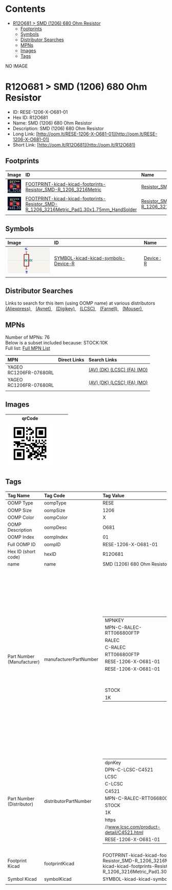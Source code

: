 



Contents
========

* [R12O681 > SMD (1206) 680 Ohm Resistor](#r12o681--smd-1206-680-ohm-resistor)
	* [Footprints](#footprints)
	* [Symbols](#symbols)
	* [Distributor Searches](#distributor-searches)
	* [MPNs](#mpns)
	* [Images](#images)
	* [Tags](#tags)
  
NO IMAGE  
# R12O681 > SMD (1206) 680 Ohm Resistor

- ID: RESE-1206-X-O681-01
- Hex ID: R12O681
- Name: SMD (1206) 680 Ohm Resistor
- Description: SMD (1206) 680 Ohm Resistor
- Long Link: [http://oom.lt/RESE-1206-X-O681-01](http://oom.lt/RESE-1206-X-O681-01)
- Short Link: [http://oom.lt/R12O681](http://oom.lt/R12O681)

## Footprints
  

|Image|ID|Name|
| :--- | :--- | :--- |
|[![](https://raw.githubusercontent.com/oomlout/oomlout_OOMP_eda_V2/main/FOOTPRINT/kicad/kicad-footprints/Resistor_SMD/R_1206_3216Metric/image_140.png)](https://github.com/oomlout/oomlout_OOMP_eda_V2/tree/main/FOOTPRINT/kicad/kicad-footprints/Resistor_SMD/R_1206_3216Metric/)|[FOOTPRINT-kicad-kicad-footprints-Resistor_SMD-R_1206_3216Metric](https://github.com/oomlout/oomlout_OOMP_eda_V2/tree/main/FOOTPRINT/kicad/kicad-footprints/Resistor_SMD/R_1206_3216Metric/)|[Resistor_SMD : R_1206_3216Metric](https://github.com/oomlout/oomlout_OOMP_eda_V2/tree/main/FOOTPRINT/kicad/kicad-footprints/Resistor_SMD/R_1206_3216Metric/)|
|[![](https://raw.githubusercontent.com/oomlout/oomlout_OOMP_eda_V2/main/FOOTPRINT/kicad/kicad-footprints/Resistor_SMD/R_1206_3216Metric_Pad1.30x1.75mm_HandSolder/image_140.png)](https://github.com/oomlout/oomlout_OOMP_eda_V2/tree/main/FOOTPRINT/kicad/kicad-footprints/Resistor_SMD/R_1206_3216Metric_Pad1.30x1.75mm_HandSolder/)|[FOOTPRINT-kicad-kicad-footprints-Resistor_SMD-R_1206_3216Metric_Pad1.30x1.75mm_HandSolder](https://github.com/oomlout/oomlout_OOMP_eda_V2/tree/main/FOOTPRINT/kicad/kicad-footprints/Resistor_SMD/R_1206_3216Metric_Pad1.30x1.75mm_HandSolder/)|[Resistor_SMD : R_1206_3216Metric_Pad1.30x1.75mm_HandSolder](https://github.com/oomlout/oomlout_OOMP_eda_V2/tree/main/FOOTPRINT/kicad/kicad-footprints/Resistor_SMD/R_1206_3216Metric_Pad1.30x1.75mm_HandSolder/)|
||||

## Symbols
  

|Image|ID|Name|
| :--- | :--- | :--- |
|[![](https://raw.githubusercontent.com/oomlout/oomlout_OOMP_eda_V2/main/SYMBOL/kicad/kicad-symbols/Device/R/image_140.png)](https://github.com/oomlout/oomlout_OOMP_eda_V2/tree/main/SYMBOL/kicad/kicad-symbols/Device/R/)|[SYMBOL-kicad-kicad-symbols-Device-R](https://github.com/oomlout/oomlout_OOMP_eda_V2/tree/main/SYMBOL/kicad/kicad-symbols/Device/R/)|[Device : R](https://github.com/oomlout/oomlout_OOMP_eda_V2/tree/main/SYMBOL/kicad/kicad-symbols/Device/R/)|
||||

## Distributor Searches
  
Links to search for this item (using OOMP name) at various distributors  
[(Aliexpress) ](https://www.aliexpress.com/wholesale?SearchText=1117SMD+1206+680+Ohm+Resistor)&nbsp;&nbsp;&nbsp;[(Avnet) ](https://www.avnet.com/shop/us/search/SMD+1206+680+Ohm+Resistor)&nbsp;&nbsp;&nbsp;[(Digikey) ](https://www.digikey.co.uk/en/products/result?s=SMD+1206+680+Ohm+Resistor)&nbsp;&nbsp;&nbsp;[(LCSC) ](https://www.lcsc.com/search?q=SMD+1206+680+Ohm+Resistor)&nbsp;&nbsp;&nbsp;[(Farnell) ](https://uk.farnell.com/search?st=SMD+1206+680+Ohm+Resistor)&nbsp;&nbsp;&nbsp;[(Mouser) ](https://www.mouser.com/c/?q=SMD+1206+680+Ohm+Resistor)&nbsp;&nbsp;&nbsp;
## MPNs
  
Number of MPNs: 76<br>Below is a subset included because: STOCK:10K <br>Full list: [Full MPN List](MPNLIST.md)  

|MPN|Direct Links|Search Links|
| :--- | :--- | :--- |
|YAGEO<br>RC1206FR-07680RL||[(AV) ](https://www.avnet.com/shop/us/search/RC1206FR-07680RL)[(DK) ](https://www.digikey.co.uk/products/en?keywords=RC1206FR-07680RL)[(LCSC) ](https://www.lcsc.com/search?q=RC1206FR-07680RL)[(FA) ](https://uk.farnell.com/search?st=RC1206FR-07680RL)[(MO) ](https://www.mouser.com/c/?q=RC1206FR-07680RL)|
|YAGEO<br>RC1206FR-07680RL||[(AV) ](https://www.avnet.com/shop/us/search/RC1206FR-07680RL)[(DK) ](https://www.digikey.co.uk/products/en?keywords=RC1206FR-07680RL)[(LCSC) ](https://www.lcsc.com/search?q=RC1206FR-07680RL)[(FA) ](https://uk.farnell.com/search?st=RC1206FR-07680RL)[(MO) ](https://www.mouser.com/c/?q=RC1206FR-07680RL)|
||||

## Images
  

|qrCode<br>[![](https://raw.githubusercontent.com/oomlout/oomlout_OOMP_parts_V2/main/RESE/1206/X/O681/01/qrCode_140.png)](https://github.com/oomlout/oomlout_OOMP_parts_V2/tree/main/RESE/1206/X/O681/01/qrCode.png)||||
| :---: | :---: | :---: | :---: |

## Tags
  

|Tag Name|Tag Code|Tag Value|
| :--- | :--- | :--- |
|OOMP Type|oompType|RESE|
|OOMP Size|oompSize|1206|
|OOMP Color|oompColor|X|
|OOMP Description|oompDesc|O681|
|OOMP Index|oompIndex|01|
|Full OOMP ID|oompID|RESE-1206-X-O681-01|
|Hex ID (short code)|hexID|R12O681|
|name|name|SMD (1206) 680 Ohm Resistor|
|Part Number (Manufacturer)|manufacturerPartNumber|<table><tr><td>MPNKEY</td></tr><tr><td> MPN-C-RALEC-RTT066800FTP</td><td> MANUFACTURER</td></tr><tr><td> RALEC</td><td> MANUCODE</td></tr><tr><td> C-RALEC</td><td> MPN</td></tr><tr><td> RTT066800FTP</td><td> OOMPIDPARTIAL</td></tr><tr><td> RESE-1206-X-O681-01</td><td> OOMPID</td></tr><tr><td> RESE-1206-X-O681-01</td><td> LINK</td></tr><tr><td> </td><td> DESCRIPTION</td></tr><tr><td> </td><td> TAGS</td></tr><tr><td> STOCK</td></tr><tr><td>1K</td></tr></table></td><td> <table><tr><td>MPNKEY</td></tr><tr><td> MPN-C-UNIROY-1206W4F6800T5E</td><td> MANUFACTURER</td></tr><tr><td> UNI-ROYAL(Uniroyal Elec)</td><td> MANUCODE</td></tr><tr><td> C-UNIROY</td><td> MPN</td></tr><tr><td> 1206W4F6800T5E</td><td> OOMPIDPARTIAL</td></tr><tr><td> RESE-1206-X-O681-01</td><td> OOMPID</td></tr><tr><td> RESE-1206-X-O681-01</td><td> LINK</td></tr><tr><td> </td><td> DESCRIPTION</td></tr><tr><td> </td><td> TAGS</td></tr><tr><td> STOCK</td></tr><tr><td>1K</td></tr></table></td><td> <table><tr><td>MPNKEY</td></tr><tr><td> MPN-C-UNIROY-1206W4J0681T5E</td><td> MANUFACTURER</td></tr><tr><td> UNI-ROYAL(Uniroyal Elec)</td><td> MANUCODE</td></tr><tr><td> C-UNIROY</td><td> MPN</td></tr><tr><td> 1206W4J0681T5E</td><td> OOMPIDPARTIAL</td></tr><tr><td> RESE-1206-X-O681-01</td><td> OOMPID</td></tr><tr><td> RESE-1206-X-O681-01</td><td> LINK</td></tr><tr><td> </td><td> DESCRIPTION</td></tr><tr><td> </td><td> TAGS</td></tr><tr><td> STOCK</td></tr><tr><td>1K</td></tr></table></td><td> <table><tr><td>MPNKEY</td></tr><tr><td> MPN-C-LIZELE-CR1206J40681G</td><td> MANUFACTURER</td></tr><tr><td> LIZ Elec</td><td> MANUCODE</td></tr><tr><td> C-LIZELE</td><td> MPN</td></tr><tr><td> CR1206J40681G</td><td> OOMPIDPARTIAL</td></tr><tr><td> RESE-1206-X-O681-01</td><td> OOMPID</td></tr><tr><td> RESE-1206-X-O681-01</td><td> LINK</td></tr><tr><td> </td><td> DESCRIPTION</td></tr><tr><td> </td><td> TAGS</td></tr><tr><td> </td></tr></table></td><td> <table><tr><td>MPNKEY</td></tr><tr><td> MPN-C-RALEC-RTT06681JTP</td><td> MANUFACTURER</td></tr><tr><td> RALEC</td><td> MANUCODE</td></tr><tr><td> C-RALEC</td><td> MPN</td></tr><tr><td> RTT06681JTP</td><td> OOMPIDPARTIAL</td></tr><tr><td> RESE-1206-X-O681-01</td><td> OOMPID</td></tr><tr><td> RESE-1206-X-O681-01</td><td> LINK</td></tr><tr><td> </td><td> DESCRIPTION</td></tr><tr><td> </td><td> TAGS</td></tr><tr><td> </td></tr></table></td><td> <table><tr><td>MPNKEY</td></tr><tr><td> MPN-C-YAGEO-RC1206JR-07680RL</td><td> MANUFACTURER</td></tr><tr><td> YAGEO</td><td> MANUCODE</td></tr><tr><td> C-YAGEO</td><td> MPN</td></tr><tr><td> RC1206JR-07680RL</td><td> OOMPIDPARTIAL</td></tr><tr><td> RESE-1206-X-O681-01</td><td> OOMPID</td></tr><tr><td> RESE-1206-X-O681-01</td><td> LINK</td></tr><tr><td> </td><td> DESCRIPTION</td></tr><tr><td> </td><td> TAGS</td></tr><tr><td> </td></tr></table></td><td> <table><tr><td>MPNKEY</td></tr><tr><td> MPN-C-YAGEO-RC1206FR-07680RL</td><td> MANUFACTURER</td></tr><tr><td> YAGEO</td><td> MANUCODE</td></tr><tr><td> C-YAGEO</td><td> MPN</td></tr><tr><td> RC1206FR-07680RL</td><td> OOMPIDPARTIAL</td></tr><tr><td> RESE-1206-X-O681-01</td><td> OOMPID</td></tr><tr><td> RESE-1206-X-O681-01</td><td> LINK</td></tr><tr><td> </td><td> DESCRIPTION</td></tr><tr><td> </td><td> TAGS</td></tr><tr><td> STOCK</td></tr><tr><td>10K</td></tr></table></td><td> <table><tr><td>MPNKEY</td></tr><tr><td> MPN-C-FHGUAN-RS-06K681JT</td><td> MANUFACTURER</td></tr><tr><td> FH (Guangdong Fenghua Advanced Tech)</td><td> MANUCODE</td></tr><tr><td> C-FHGUAN</td><td> MPN</td></tr><tr><td> RS-06K681JT</td><td> OOMPIDPARTIAL</td></tr><tr><td> RESE-1206-X-O681-01</td><td> OOMPID</td></tr><tr><td> RESE-1206-X-O681-01</td><td> LINK</td></tr><tr><td> </td><td> DESCRIPTION</td></tr><tr><td> </td><td> TAGS</td></tr><tr><td> </td></tr></table></td><td> <table><tr><td>MPNKEY</td></tr><tr><td> MPN-C-FHGUAN-RS-06K6800FT</td><td> MANUFACTURER</td></tr><tr><td> FH (Guangdong Fenghua Advanced Tech)</td><td> MANUCODE</td></tr><tr><td> C-FHGUAN</td><td> MPN</td></tr><tr><td> RS-06K6800FT</td><td> OOMPIDPARTIAL</td></tr><tr><td> RESE-1206-X-O681-01</td><td> OOMPID</td></tr><tr><td> RESE-1206-X-O681-01</td><td> LINK</td></tr><tr><td> </td><td> DESCRIPTION</td></tr><tr><td> </td><td> TAGS</td></tr><tr><td> STOCK</td></tr><tr><td>1K</td></tr></table></td><td> <table><tr><td>MPNKEY</td></tr><tr><td> MPN-C-YAGEO-AC1206FR-07680RL</td><td> MANUFACTURER</td></tr><tr><td> YAGEO</td><td> MANUCODE</td></tr><tr><td> C-YAGEO</td><td> MPN</td></tr><tr><td> AC1206FR-07680RL</td><td> OOMPIDPARTIAL</td></tr><tr><td> RESE-1206-X-O681-01</td><td> OOMPID</td></tr><tr><td> RESE-1206-X-O681-01</td><td> LINK</td></tr><tr><td> </td><td> DESCRIPTION</td></tr><tr><td> </td><td> TAGS</td></tr><tr><td> </td></tr></table></td><td> <table><tr><td>MPNKEY</td></tr><tr><td> MPN-C-EVEROH-QR1206J680RP05Z</td><td> MANUFACTURER</td></tr><tr><td> Ever Ohms Tech</td><td> MANUCODE</td></tr><tr><td> C-EVEROH</td><td> MPN</td></tr><tr><td> QR1206J680RP05Z</td><td> OOMPIDPARTIAL</td></tr><tr><td> RESE-1206-X-O681-01</td><td> OOMPID</td></tr><tr><td> RESE-1206-X-O681-01</td><td> LINK</td></tr><tr><td> </td><td> DESCRIPTION</td></tr><tr><td> </td><td> TAGS</td></tr><tr><td> STOCK</td></tr><tr><td>1K</td></tr></table></td><td> <table><tr><td>MPNKEY</td></tr><tr><td> MPN-C-TAITEC-RMS12FT6800</td><td> MANUFACTURER</td></tr><tr><td> TA-I Tech</td><td> MANUCODE</td></tr><tr><td> C-TAITEC</td><td> MPN</td></tr><tr><td> RMS12FT6800</td><td> OOMPIDPARTIAL</td></tr><tr><td> RESE-1206-X-O681-01</td><td> OOMPID</td></tr><tr><td> RESE-1206-X-O681-01</td><td> LINK</td></tr><tr><td> </td><td> DESCRIPTION</td></tr><tr><td> </td><td> TAGS</td></tr><tr><td> </td></tr></table></td><td> <table><tr><td>MPNKEY</td></tr><tr><td> MPN-C-YAGEO-AC1206JR-07680RL</td><td> MANUFACTURER</td></tr><tr><td> YAGEO</td><td> MANUCODE</td></tr><tr><td> C-YAGEO</td><td> MPN</td></tr><tr><td> AC1206JR-07680RL</td><td> OOMPIDPARTIAL</td></tr><tr><td> RESE-1206-X-O681-01</td><td> OOMPID</td></tr><tr><td> RESE-1206-X-O681-01</td><td> LINK</td></tr><tr><td> </td><td> DESCRIPTION</td></tr><tr><td> </td><td> TAGS</td></tr><tr><td> </td></tr></table></td><td> <table><tr><td>MPNKEY</td></tr><tr><td> MPN-C-TYOHM-RMC12066801%N</td><td> MANUFACTURER</td></tr><tr><td> TyoHM</td><td> MANUCODE</td></tr><tr><td> C-TYOHM</td><td> MPN</td></tr><tr><td> RMC12066801%N</td><td> OOMPIDPARTIAL</td></tr><tr><td> RESE-1206-X-O681-01</td><td> OOMPID</td></tr><tr><td> RESE-1206-X-O681-01</td><td> LINK</td></tr><tr><td> </td><td> DESCRIPTION</td></tr><tr><td> </td><td> TAGS</td></tr><tr><td> </td></tr></table></td><td> <table><tr><td>MPNKEY</td></tr><tr><td> MPN-C-ROHMSE-MCR18EZPJ681</td><td> MANUFACTURER</td></tr><tr><td> ROHM Semicon</td><td> MANUCODE</td></tr><tr><td> C-ROHMSE</td><td> MPN</td></tr><tr><td> MCR18EZPJ681</td><td> OOMPIDPARTIAL</td></tr><tr><td> RESE-1206-X-O681-01</td><td> OOMPID</td></tr><tr><td> RESE-1206-X-O681-01</td><td> LINK</td></tr><tr><td> </td><td> DESCRIPTION</td></tr><tr><td> </td><td> TAGS</td></tr><tr><td> </td></tr></table></td><td> <table><tr><td>MPNKEY</td></tr><tr><td> MPN-C-WALSIN-WR12X681JTL</td><td> MANUFACTURER</td></tr><tr><td> Walsin Tech Corp</td><td> MANUCODE</td></tr><tr><td> C-WALSIN</td><td> MPN</td></tr><tr><td> WR12X681JTL</td><td> OOMPIDPARTIAL</td></tr><tr><td> RESE-1206-X-O681-01</td><td> OOMPID</td></tr><tr><td> RESE-1206-X-O681-01</td><td> LINK</td></tr><tr><td> </td><td> DESCRIPTION</td></tr><tr><td> </td><td> TAGS</td></tr><tr><td> </td></tr></table></td><td> <table><tr><td>MPNKEY</td></tr><tr><td> MPN-C-KOASPE-RK73H2BTTD6800F</td><td> MANUFACTURER</td></tr><tr><td> KOA Speer Elec</td><td> MANUCODE</td></tr><tr><td> C-KOASPE</td><td> MPN</td></tr><tr><td> RK73H2BTTD6800F</td><td> OOMPIDPARTIAL</td></tr><tr><td> RESE-1206-X-O681-01</td><td> OOMPID</td></tr><tr><td> RESE-1206-X-O681-01</td><td> LINK</td></tr><tr><td> </td><td> DESCRIPTION</td></tr><tr><td> </td><td> TAGS</td></tr><tr><td> </td></tr></table></td><td> <table><tr><td>MPNKEY</td></tr><tr><td> MPN-C-RESIST-AECR1206F680RK9</td><td> MANUFACTURER</td></tr><tr><td> Resistor.Today</td><td> MANUCODE</td></tr><tr><td> C-RESIST</td><td> MPN</td></tr><tr><td> AECR1206F680RK9</td><td> OOMPIDPARTIAL</td></tr><tr><td> RESE-1206-X-O681-01</td><td> OOMPID</td></tr><tr><td> RESE-1206-X-O681-01</td><td> LINK</td></tr><tr><td> </td><td> DESCRIPTION</td></tr><tr><td> </td><td> TAGS</td></tr><tr><td> </td></tr></table></td><td> <table><tr><td>MPNKEY</td></tr><tr><td> MPN-C-WALSIN-WR12X6800FTL</td><td> MANUFACTURER</td></tr><tr><td> Walsin Tech Corp</td><td> MANUCODE</td></tr><tr><td> C-WALSIN</td><td> MPN</td></tr><tr><td> WR12X6800FTL</td><td> OOMPIDPARTIAL</td></tr><tr><td> RESE-1206-X-O681-01</td><td> OOMPID</td></tr><tr><td> RESE-1206-X-O681-01</td><td> LINK</td></tr><tr><td> </td><td> DESCRIPTION</td></tr><tr><td> </td><td> TAGS</td></tr><tr><td> STOCK</td></tr><tr><td>1K</td></tr></table></td><td> <table><tr><td>MPNKEY</td></tr><tr><td> MPN-C-VIKING-CR-06JA7--680R</td><td> MANUFACTURER</td></tr><tr><td> Viking Tech</td><td> MANUCODE</td></tr><tr><td> C-VIKING</td><td> MPN</td></tr><tr><td> CR-06JA7--680R</td><td> OOMPIDPARTIAL</td></tr><tr><td> RESE-1206-X-O681-01</td><td> OOMPID</td></tr><tr><td> RESE-1206-X-O681-01</td><td> LINK</td></tr><tr><td> </td><td> DESCRIPTION</td></tr><tr><td> </td><td> TAGS</td></tr><tr><td> STOCK</td></tr><tr><td>1K</td></tr></table></td><td> <table><tr><td>MPNKEY</td></tr><tr><td> MPN-C-VIKING-AR06FTCV6800</td><td> MANUFACTURER</td></tr><tr><td> Viking Tech</td><td> MANUCODE</td></tr><tr><td> C-VIKING</td><td> MPN</td></tr><tr><td> AR06FTCV6800</td><td> OOMPIDPARTIAL</td></tr><tr><td> RESE-1206-X-O681-01</td><td> OOMPID</td></tr><tr><td> RESE-1206-X-O681-01</td><td> LINK</td></tr><tr><td> </td><td> DESCRIPTION</td></tr><tr><td> </td><td> TAGS</td></tr><tr><td> </td></tr></table></td><td> <table><tr><td>MPNKEY</td></tr><tr><td> MPN-C-VISHAY-CRCW1206680RFKEA</td><td> MANUFACTURER</td></tr><tr><td> Vishay Intertech</td><td> MANUCODE</td></tr><tr><td> C-VISHAY</td><td> MPN</td></tr><tr><td> CRCW1206680RFKEA</td><td> OOMPIDPARTIAL</td></tr><tr><td> RESE-1206-X-O681-01</td><td> OOMPID</td></tr><tr><td> RESE-1206-X-O681-01</td><td> LINK</td></tr><tr><td> </td><td> DESCRIPTION</td></tr><tr><td> </td><td> TAGS</td></tr><tr><td> </td></tr></table></td><td> <table><tr><td>MPNKEY</td></tr><tr><td> MPN-C-UNIROY-NQ06W4J0681T5E</td><td> MANUFACTURER</td></tr><tr><td> UNI-ROYAL(Uniroyal Elec)</td><td> MANUCODE</td></tr><tr><td> C-UNIROY</td><td> MPN</td></tr><tr><td> NQ06W4J0681T5E</td><td> OOMPIDPARTIAL</td></tr><tr><td> RESE-1206-X-O681-01</td><td> OOMPID</td></tr><tr><td> RESE-1206-X-O681-01</td><td> LINK</td></tr><tr><td> </td><td> DESCRIPTION</td></tr><tr><td> </td><td> TAGS</td></tr><tr><td> </td></tr></table></td><td> <table><tr><td>MPNKEY</td></tr><tr><td> MPN-C-UNIROY-CQ06W4J0681T5E</td><td> MANUFACTURER</td></tr><tr><td> UNI-ROYAL(Uniroyal Elec)</td><td> MANUCODE</td></tr><tr><td> C-UNIROY</td><td> MPN</td></tr><tr><td> CQ06W4J0681T5E</td><td> OOMPIDPARTIAL</td></tr><tr><td> RESE-1206-X-O681-01</td><td> OOMPID</td></tr><tr><td> RESE-1206-X-O681-01</td><td> LINK</td></tr><tr><td> </td><td> DESCRIPTION</td></tr><tr><td> </td><td> TAGS</td></tr><tr><td> </td></tr></table></td><td> <table><tr><td>MPNKEY</td></tr><tr><td> MPN-C-VISHAY-TNPW1206680RFEEA</td><td> MANUFACTURER</td></tr><tr><td> Vishay Intertech</td><td> MANUCODE</td></tr><tr><td> C-VISHAY</td><td> MPN</td></tr><tr><td> TNPW1206680RFEEA</td><td> OOMPIDPARTIAL</td></tr><tr><td> RESE-1206-X-O681-01</td><td> OOMPID</td></tr><tr><td> RESE-1206-X-O681-01</td><td> LINK</td></tr><tr><td> </td><td> DESCRIPTION</td></tr><tr><td> </td><td> TAGS</td></tr><tr><td> </td></tr></table></td><td> <table><tr><td>MPNKEY</td></tr><tr><td> MPN-C-VISHAY-TNPW1206680RFHEA</td><td> MANUFACTURER</td></tr><tr><td> Vishay Intertech</td><td> MANUCODE</td></tr><tr><td> C-VISHAY</td><td> MPN</td></tr><tr><td> TNPW1206680RFHEA</td><td> OOMPIDPARTIAL</td></tr><tr><td> RESE-1206-X-O681-01</td><td> OOMPID</td></tr><tr><td> RESE-1206-X-O681-01</td><td> LINK</td></tr><tr><td> </td><td> DESCRIPTION</td></tr><tr><td> </td><td> TAGS</td></tr><tr><td> </td></tr></table></td><td> <table><tr><td>MPNKEY</td></tr><tr><td> MPN-C-VISHAY-TNPW1206680RFETA</td><td> MANUFACTURER</td></tr><tr><td> Vishay Intertech</td><td> MANUCODE</td></tr><tr><td> C-VISHAY</td><td> MPN</td></tr><tr><td> TNPW1206680RFETA</td><td> OOMPIDPARTIAL</td></tr><tr><td> RESE-1206-X-O681-01</td><td> OOMPID</td></tr><tr><td> RESE-1206-X-O681-01</td><td> LINK</td></tr><tr><td> </td><td> DESCRIPTION</td></tr><tr><td> </td><td> TAGS</td></tr><tr><td> </td></tr></table></td><td> <table><tr><td>MPNKEY</td></tr><tr><td> MPN-C-VISHAY-TNPW1206680RBEEN</td><td> MANUFACTURER</td></tr><tr><td> Vishay Intertech</td><td> MANUCODE</td></tr><tr><td> C-VISHAY</td><td> MPN</td></tr><tr><td> TNPW1206680RBEEN</td><td> OOMPIDPARTIAL</td></tr><tr><td> RESE-1206-X-O681-01</td><td> OOMPID</td></tr><tr><td> RESE-1206-X-O681-01</td><td> LINK</td></tr><tr><td> </td><td> DESCRIPTION</td></tr><tr><td> </td><td> TAGS</td></tr><tr><td> </td></tr></table></td><td> <table><tr><td>MPNKEY</td></tr><tr><td> MPN-C-ROHMSE-ESR18EZPJ681</td><td> MANUFACTURER</td></tr><tr><td> ROHM Semicon</td><td> MANUCODE</td></tr><tr><td> C-ROHMSE</td><td> MPN</td></tr><tr><td> ESR18EZPJ681</td><td> OOMPIDPARTIAL</td></tr><tr><td> RESE-1206-X-O681-01</td><td> OOMPID</td></tr><tr><td> RESE-1206-X-O681-01</td><td> LINK</td></tr><tr><td> </td><td> DESCRIPTION</td></tr><tr><td> </td><td> TAGS</td></tr><tr><td> </td></tr></table></td><td> <table><tr><td>MPNKEY</td></tr><tr><td> MPN-C-TECONN-CRGCQ1206F680R</td><td> MANUFACTURER</td></tr><tr><td> TE Connectivity</td><td> MANUCODE</td></tr><tr><td> C-TECONN</td><td> MPN</td></tr><tr><td> CRGCQ1206F680R</td><td> OOMPIDPARTIAL</td></tr><tr><td> RESE-1206-X-O681-01</td><td> OOMPID</td></tr><tr><td> RESE-1206-X-O681-01</td><td> LINK</td></tr><tr><td> </td><td> DESCRIPTION</td></tr><tr><td> </td><td> TAGS</td></tr><tr><td> </td></tr></table></td><td> <table><tr><td>MPNKEY</td></tr><tr><td> MPN-C-SUSUMU-RG3216P-6800-B-T1</td><td> MANUFACTURER</td></tr><tr><td> SUSUMU</td><td> MANUCODE</td></tr><tr><td> C-SUSUMU</td><td> MPN</td></tr><tr><td> RG3216P-6800-B-T1</td><td> OOMPIDPARTIAL</td></tr><tr><td> RESE-1206-X-O681-01</td><td> OOMPID</td></tr><tr><td> RESE-1206-X-O681-01</td><td> LINK</td></tr><tr><td> </td><td> DESCRIPTION</td></tr><tr><td> </td><td> TAGS</td></tr><tr><td> </td></tr></table></td><td> <table><tr><td>MPNKEY</td></tr><tr><td> MPN-C-VISHAY-CRCW1206680RFKEAHP</td><td> MANUFACTURER</td></tr><tr><td> Vishay Intertech</td><td> MANUCODE</td></tr><tr><td> C-VISHAY</td><td> MPN</td></tr><tr><td> CRCW1206680RFKEAHP</td><td> OOMPIDPARTIAL</td></tr><tr><td> RESE-1206-X-O681-01</td><td> OOMPID</td></tr><tr><td> RESE-1206-X-O681-01</td><td> LINK</td></tr><tr><td> </td><td> DESCRIPTION</td></tr><tr><td> </td><td> TAGS</td></tr><tr><td> </td></tr></table></td><td> <table><tr><td>MPNKEY</td></tr><tr><td> MPN-C-BOURNS-CR1206-FX-6800ELF</td><td> MANUFACTURER</td></tr><tr><td> BOURNS</td><td> MANUCODE</td></tr><tr><td> C-BOURNS</td><td> MPN</td></tr><tr><td> CR1206-FX-6800ELF</td><td> OOMPIDPARTIAL</td></tr><tr><td> RESE-1206-X-O681-01</td><td> OOMPID</td></tr><tr><td> RESE-1206-X-O681-01</td><td> LINK</td></tr><tr><td> </td><td> DESCRIPTION</td></tr><tr><td> </td><td> TAGS</td></tr><tr><td> </td></tr></table></td><td> <table><tr><td>MPNKEY</td></tr><tr><td> MPN-C-VISHAY-CRCW1206680RJNEA</td><td> MANUFACTURER</td></tr><tr><td> Vishay Intertech</td><td> MANUCODE</td></tr><tr><td> C-VISHAY</td><td> MPN</td></tr><tr><td> CRCW1206680RJNEA</td><td> OOMPIDPARTIAL</td></tr><tr><td> RESE-1206-X-O681-01</td><td> OOMPID</td></tr><tr><td> RESE-1206-X-O681-01</td><td> LINK</td></tr><tr><td> </td><td> DESCRIPTION</td></tr><tr><td> </td><td> TAGS</td></tr><tr><td> </td></tr></table></td><td> <table><tr><td>MPNKEY</td></tr><tr><td> MPN-C-TECONN-CRGCQ1206J680R</td><td> MANUFACTURER</td></tr><tr><td> TE Connectivity</td><td> MANUCODE</td></tr><tr><td> C-TECONN</td><td> MPN</td></tr><tr><td> CRGCQ1206J680R</td><td> OOMPIDPARTIAL</td></tr><tr><td> RESE-1206-X-O681-01</td><td> OOMPID</td></tr><tr><td> RESE-1206-X-O681-01</td><td> LINK</td></tr><tr><td> </td><td> DESCRIPTION</td></tr><tr><td> </td><td> TAGS</td></tr><tr><td> </td></tr></table></td><td> <table><tr><td>MPNKEY</td></tr><tr><td> MPN-C-ROHMSE-KTR18EZPF6800</td><td> MANUFACTURER</td></tr><tr><td> ROHM Semicon</td><td> MANUCODE</td></tr><tr><td> C-ROHMSE</td><td> MPN</td></tr><tr><td> KTR18EZPF6800</td><td> OOMPIDPARTIAL</td></tr><tr><td> RESE-1206-X-O681-01</td><td> OOMPID</td></tr><tr><td> RESE-1206-X-O681-01</td><td> LINK</td></tr><tr><td> </td><td> DESCRIPTION</td></tr><tr><td> </td><td> TAGS</td></tr><tr><td> </td></tr></table></td><td> <table><tr><td>MPNKEY</td></tr><tr><td> MPN-C-PANASO-ERA-8APB681V</td><td> MANUFACTURER</td></tr><tr><td> PANASONIC</td><td> MANUCODE</td></tr><tr><td> C-PANASO</td><td> MPN</td></tr><tr><td> ERA-8APB681V</td><td> OOMPIDPARTIAL</td></tr><tr><td> RESE-1206-X-O681-01</td><td> OOMPID</td></tr><tr><td> RESE-1206-X-O681-01</td><td> LINK</td></tr><tr><td> </td><td> DESCRIPTION</td></tr><tr><td> </td><td> TAGS</td></tr><tr><td> </td></tr></table></td><td> <table><tr><td>MPNKEY</td></tr><tr><td> MPN-C-TECONN-CRGH1206J680R</td><td> MANUFACTURER</td></tr><tr><td> TE Connectivity</td><td> MANUCODE</td></tr><tr><td> C-TECONN</td><td> MPN</td></tr><tr><td> CRGH1206J680R</td><td> OOMPIDPARTIAL</td></tr><tr><td> RESE-1206-X-O681-01</td><td> OOMPID</td></tr><tr><td> RESE-1206-X-O681-01</td><td> LINK</td></tr><tr><td> </td><td> DESCRIPTION</td></tr><tr><td> </td><td> TAGS</td></tr><tr><td> </td></tr></table></td><td> <table><tr><td>MPNKEY</td></tr><tr><td> MPN-C-RALEC-RTT066800FTP</td><td> MANUFACTURER</td></tr><tr><td> RALEC</td><td> MANUCODE</td></tr><tr><td> C-RALEC</td><td> MPN</td></tr><tr><td> RTT066800FTP</td><td> OOMPIDPARTIAL</td></tr><tr><td> RESE-1206-X-O681-01</td><td> OOMPID</td></tr><tr><td> RESE-1206-X-O681-01</td><td> LINK</td></tr><tr><td> </td><td> DESCRIPTION</td></tr><tr><td> </td><td> TAGS</td></tr><tr><td> STOCK</td></tr><tr><td>1K</td></tr></table></td><td> <table><tr><td>MPNKEY</td></tr><tr><td> MPN-C-UNIROY-1206W4F6800T5E</td><td> MANUFACTURER</td></tr><tr><td> UNI-ROYAL(Uniroyal Elec)</td><td> MANUCODE</td></tr><tr><td> C-UNIROY</td><td> MPN</td></tr><tr><td> 1206W4F6800T5E</td><td> OOMPIDPARTIAL</td></tr><tr><td> RESE-1206-X-O681-01</td><td> OOMPID</td></tr><tr><td> RESE-1206-X-O681-01</td><td> LINK</td></tr><tr><td> </td><td> DESCRIPTION</td></tr><tr><td> </td><td> TAGS</td></tr><tr><td> STOCK</td></tr><tr><td>1K</td></tr></table></td><td> <table><tr><td>MPNKEY</td></tr><tr><td> MPN-C-UNIROY-1206W4J0681T5E</td><td> MANUFACTURER</td></tr><tr><td> UNI-ROYAL(Uniroyal Elec)</td><td> MANUCODE</td></tr><tr><td> C-UNIROY</td><td> MPN</td></tr><tr><td> 1206W4J0681T5E</td><td> OOMPIDPARTIAL</td></tr><tr><td> RESE-1206-X-O681-01</td><td> OOMPID</td></tr><tr><td> RESE-1206-X-O681-01</td><td> LINK</td></tr><tr><td> </td><td> DESCRIPTION</td></tr><tr><td> </td><td> TAGS</td></tr><tr><td> STOCK</td></tr><tr><td>1K</td></tr></table></td><td> <table><tr><td>MPNKEY</td></tr><tr><td> MPN-C-LIZELE-CR1206J40681G</td><td> MANUFACTURER</td></tr><tr><td> LIZ Elec</td><td> MANUCODE</td></tr><tr><td> C-LIZELE</td><td> MPN</td></tr><tr><td> CR1206J40681G</td><td> OOMPIDPARTIAL</td></tr><tr><td> RESE-1206-X-O681-01</td><td> OOMPID</td></tr><tr><td> RESE-1206-X-O681-01</td><td> LINK</td></tr><tr><td> </td><td> DESCRIPTION</td></tr><tr><td> </td><td> TAGS</td></tr><tr><td> </td></tr></table></td><td> <table><tr><td>MPNKEY</td></tr><tr><td> MPN-C-RALEC-RTT06681JTP</td><td> MANUFACTURER</td></tr><tr><td> RALEC</td><td> MANUCODE</td></tr><tr><td> C-RALEC</td><td> MPN</td></tr><tr><td> RTT06681JTP</td><td> OOMPIDPARTIAL</td></tr><tr><td> RESE-1206-X-O681-01</td><td> OOMPID</td></tr><tr><td> RESE-1206-X-O681-01</td><td> LINK</td></tr><tr><td> </td><td> DESCRIPTION</td></tr><tr><td> </td><td> TAGS</td></tr><tr><td> </td></tr></table></td><td> <table><tr><td>MPNKEY</td></tr><tr><td> MPN-C-YAGEO-RC1206JR-07680RL</td><td> MANUFACTURER</td></tr><tr><td> YAGEO</td><td> MANUCODE</td></tr><tr><td> C-YAGEO</td><td> MPN</td></tr><tr><td> RC1206JR-07680RL</td><td> OOMPIDPARTIAL</td></tr><tr><td> RESE-1206-X-O681-01</td><td> OOMPID</td></tr><tr><td> RESE-1206-X-O681-01</td><td> LINK</td></tr><tr><td> </td><td> DESCRIPTION</td></tr><tr><td> </td><td> TAGS</td></tr><tr><td> </td></tr></table></td><td> <table><tr><td>MPNKEY</td></tr><tr><td> MPN-C-YAGEO-RC1206FR-07680RL</td><td> MANUFACTURER</td></tr><tr><td> YAGEO</td><td> MANUCODE</td></tr><tr><td> C-YAGEO</td><td> MPN</td></tr><tr><td> RC1206FR-07680RL</td><td> OOMPIDPARTIAL</td></tr><tr><td> RESE-1206-X-O681-01</td><td> OOMPID</td></tr><tr><td> RESE-1206-X-O681-01</td><td> LINK</td></tr><tr><td> </td><td> DESCRIPTION</td></tr><tr><td> </td><td> TAGS</td></tr><tr><td> STOCK</td></tr><tr><td>10K</td></tr></table></td><td> <table><tr><td>MPNKEY</td></tr><tr><td> MPN-C-FHGUAN-RS-06K681JT</td><td> MANUFACTURER</td></tr><tr><td> FH (Guangdong Fenghua Advanced Tech)</td><td> MANUCODE</td></tr><tr><td> C-FHGUAN</td><td> MPN</td></tr><tr><td> RS-06K681JT</td><td> OOMPIDPARTIAL</td></tr><tr><td> RESE-1206-X-O681-01</td><td> OOMPID</td></tr><tr><td> RESE-1206-X-O681-01</td><td> LINK</td></tr><tr><td> </td><td> DESCRIPTION</td></tr><tr><td> </td><td> TAGS</td></tr><tr><td> </td></tr></table></td><td> <table><tr><td>MPNKEY</td></tr><tr><td> MPN-C-FHGUAN-RS-06K6800FT</td><td> MANUFACTURER</td></tr><tr><td> FH (Guangdong Fenghua Advanced Tech)</td><td> MANUCODE</td></tr><tr><td> C-FHGUAN</td><td> MPN</td></tr><tr><td> RS-06K6800FT</td><td> OOMPIDPARTIAL</td></tr><tr><td> RESE-1206-X-O681-01</td><td> OOMPID</td></tr><tr><td> RESE-1206-X-O681-01</td><td> LINK</td></tr><tr><td> </td><td> DESCRIPTION</td></tr><tr><td> </td><td> TAGS</td></tr><tr><td> STOCK</td></tr><tr><td>1K</td></tr></table></td><td> <table><tr><td>MPNKEY</td></tr><tr><td> MPN-C-YAGEO-AC1206FR-07680RL</td><td> MANUFACTURER</td></tr><tr><td> YAGEO</td><td> MANUCODE</td></tr><tr><td> C-YAGEO</td><td> MPN</td></tr><tr><td> AC1206FR-07680RL</td><td> OOMPIDPARTIAL</td></tr><tr><td> RESE-1206-X-O681-01</td><td> OOMPID</td></tr><tr><td> RESE-1206-X-O681-01</td><td> LINK</td></tr><tr><td> </td><td> DESCRIPTION</td></tr><tr><td> </td><td> TAGS</td></tr><tr><td> </td></tr></table></td><td> <table><tr><td>MPNKEY</td></tr><tr><td> MPN-C-EVEROH-QR1206J680RP05Z</td><td> MANUFACTURER</td></tr><tr><td> Ever Ohms Tech</td><td> MANUCODE</td></tr><tr><td> C-EVEROH</td><td> MPN</td></tr><tr><td> QR1206J680RP05Z</td><td> OOMPIDPARTIAL</td></tr><tr><td> RESE-1206-X-O681-01</td><td> OOMPID</td></tr><tr><td> RESE-1206-X-O681-01</td><td> LINK</td></tr><tr><td> </td><td> DESCRIPTION</td></tr><tr><td> </td><td> TAGS</td></tr><tr><td> STOCK</td></tr><tr><td>1K</td></tr></table></td><td> <table><tr><td>MPNKEY</td></tr><tr><td> MPN-C-TAITEC-RMS12FT6800</td><td> MANUFACTURER</td></tr><tr><td> TA-I Tech</td><td> MANUCODE</td></tr><tr><td> C-TAITEC</td><td> MPN</td></tr><tr><td> RMS12FT6800</td><td> OOMPIDPARTIAL</td></tr><tr><td> RESE-1206-X-O681-01</td><td> OOMPID</td></tr><tr><td> RESE-1206-X-O681-01</td><td> LINK</td></tr><tr><td> </td><td> DESCRIPTION</td></tr><tr><td> </td><td> TAGS</td></tr><tr><td> </td></tr></table></td><td> <table><tr><td>MPNKEY</td></tr><tr><td> MPN-C-YAGEO-AC1206JR-07680RL</td><td> MANUFACTURER</td></tr><tr><td> YAGEO</td><td> MANUCODE</td></tr><tr><td> C-YAGEO</td><td> MPN</td></tr><tr><td> AC1206JR-07680RL</td><td> OOMPIDPARTIAL</td></tr><tr><td> RESE-1206-X-O681-01</td><td> OOMPID</td></tr><tr><td> RESE-1206-X-O681-01</td><td> LINK</td></tr><tr><td> </td><td> DESCRIPTION</td></tr><tr><td> </td><td> TAGS</td></tr><tr><td> </td></tr></table></td><td> <table><tr><td>MPNKEY</td></tr><tr><td> MPN-C-TYOHM-RMC12066801%N</td><td> MANUFACTURER</td></tr><tr><td> TyoHM</td><td> MANUCODE</td></tr><tr><td> C-TYOHM</td><td> MPN</td></tr><tr><td> RMC12066801%N</td><td> OOMPIDPARTIAL</td></tr><tr><td> RESE-1206-X-O681-01</td><td> OOMPID</td></tr><tr><td> RESE-1206-X-O681-01</td><td> LINK</td></tr><tr><td> </td><td> DESCRIPTION</td></tr><tr><td> </td><td> TAGS</td></tr><tr><td> </td></tr></table></td><td> <table><tr><td>MPNKEY</td></tr><tr><td> MPN-C-ROHMSE-MCR18EZPJ681</td><td> MANUFACTURER</td></tr><tr><td> ROHM Semicon</td><td> MANUCODE</td></tr><tr><td> C-ROHMSE</td><td> MPN</td></tr><tr><td> MCR18EZPJ681</td><td> OOMPIDPARTIAL</td></tr><tr><td> RESE-1206-X-O681-01</td><td> OOMPID</td></tr><tr><td> RESE-1206-X-O681-01</td><td> LINK</td></tr><tr><td> </td><td> DESCRIPTION</td></tr><tr><td> </td><td> TAGS</td></tr><tr><td> </td></tr></table></td><td> <table><tr><td>MPNKEY</td></tr><tr><td> MPN-C-WALSIN-WR12X681JTL</td><td> MANUFACTURER</td></tr><tr><td> Walsin Tech Corp</td><td> MANUCODE</td></tr><tr><td> C-WALSIN</td><td> MPN</td></tr><tr><td> WR12X681JTL</td><td> OOMPIDPARTIAL</td></tr><tr><td> RESE-1206-X-O681-01</td><td> OOMPID</td></tr><tr><td> RESE-1206-X-O681-01</td><td> LINK</td></tr><tr><td> </td><td> DESCRIPTION</td></tr><tr><td> </td><td> TAGS</td></tr><tr><td> </td></tr></table></td><td> <table><tr><td>MPNKEY</td></tr><tr><td> MPN-C-KOASPE-RK73H2BTTD6800F</td><td> MANUFACTURER</td></tr><tr><td> KOA Speer Elec</td><td> MANUCODE</td></tr><tr><td> C-KOASPE</td><td> MPN</td></tr><tr><td> RK73H2BTTD6800F</td><td> OOMPIDPARTIAL</td></tr><tr><td> RESE-1206-X-O681-01</td><td> OOMPID</td></tr><tr><td> RESE-1206-X-O681-01</td><td> LINK</td></tr><tr><td> </td><td> DESCRIPTION</td></tr><tr><td> </td><td> TAGS</td></tr><tr><td> </td></tr></table></td><td> <table><tr><td>MPNKEY</td></tr><tr><td> MPN-C-RESIST-AECR1206F680RK9</td><td> MANUFACTURER</td></tr><tr><td> Resistor.Today</td><td> MANUCODE</td></tr><tr><td> C-RESIST</td><td> MPN</td></tr><tr><td> AECR1206F680RK9</td><td> OOMPIDPARTIAL</td></tr><tr><td> RESE-1206-X-O681-01</td><td> OOMPID</td></tr><tr><td> RESE-1206-X-O681-01</td><td> LINK</td></tr><tr><td> </td><td> DESCRIPTION</td></tr><tr><td> </td><td> TAGS</td></tr><tr><td> </td></tr></table></td><td> <table><tr><td>MPNKEY</td></tr><tr><td> MPN-C-WALSIN-WR12X6800FTL</td><td> MANUFACTURER</td></tr><tr><td> Walsin Tech Corp</td><td> MANUCODE</td></tr><tr><td> C-WALSIN</td><td> MPN</td></tr><tr><td> WR12X6800FTL</td><td> OOMPIDPARTIAL</td></tr><tr><td> RESE-1206-X-O681-01</td><td> OOMPID</td></tr><tr><td> RESE-1206-X-O681-01</td><td> LINK</td></tr><tr><td> </td><td> DESCRIPTION</td></tr><tr><td> </td><td> TAGS</td></tr><tr><td> STOCK</td></tr><tr><td>1K</td></tr></table></td><td> <table><tr><td>MPNKEY</td></tr><tr><td> MPN-C-VIKING-CR-06JA7--680R</td><td> MANUFACTURER</td></tr><tr><td> Viking Tech</td><td> MANUCODE</td></tr><tr><td> C-VIKING</td><td> MPN</td></tr><tr><td> CR-06JA7--680R</td><td> OOMPIDPARTIAL</td></tr><tr><td> RESE-1206-X-O681-01</td><td> OOMPID</td></tr><tr><td> RESE-1206-X-O681-01</td><td> LINK</td></tr><tr><td> </td><td> DESCRIPTION</td></tr><tr><td> </td><td> TAGS</td></tr><tr><td> STOCK</td></tr><tr><td>1K</td></tr></table></td><td> <table><tr><td>MPNKEY</td></tr><tr><td> MPN-C-VIKING-AR06FTCV6800</td><td> MANUFACTURER</td></tr><tr><td> Viking Tech</td><td> MANUCODE</td></tr><tr><td> C-VIKING</td><td> MPN</td></tr><tr><td> AR06FTCV6800</td><td> OOMPIDPARTIAL</td></tr><tr><td> RESE-1206-X-O681-01</td><td> OOMPID</td></tr><tr><td> RESE-1206-X-O681-01</td><td> LINK</td></tr><tr><td> </td><td> DESCRIPTION</td></tr><tr><td> </td><td> TAGS</td></tr><tr><td> </td></tr></table></td><td> <table><tr><td>MPNKEY</td></tr><tr><td> MPN-C-VISHAY-CRCW1206680RFKEA</td><td> MANUFACTURER</td></tr><tr><td> Vishay Intertech</td><td> MANUCODE</td></tr><tr><td> C-VISHAY</td><td> MPN</td></tr><tr><td> CRCW1206680RFKEA</td><td> OOMPIDPARTIAL</td></tr><tr><td> RESE-1206-X-O681-01</td><td> OOMPID</td></tr><tr><td> RESE-1206-X-O681-01</td><td> LINK</td></tr><tr><td> </td><td> DESCRIPTION</td></tr><tr><td> </td><td> TAGS</td></tr><tr><td> </td></tr></table></td><td> <table><tr><td>MPNKEY</td></tr><tr><td> MPN-C-UNIROY-NQ06W4J0681T5E</td><td> MANUFACTURER</td></tr><tr><td> UNI-ROYAL(Uniroyal Elec)</td><td> MANUCODE</td></tr><tr><td> C-UNIROY</td><td> MPN</td></tr><tr><td> NQ06W4J0681T5E</td><td> OOMPIDPARTIAL</td></tr><tr><td> RESE-1206-X-O681-01</td><td> OOMPID</td></tr><tr><td> RESE-1206-X-O681-01</td><td> LINK</td></tr><tr><td> </td><td> DESCRIPTION</td></tr><tr><td> </td><td> TAGS</td></tr><tr><td> </td></tr></table></td><td> <table><tr><td>MPNKEY</td></tr><tr><td> MPN-C-UNIROY-CQ06W4J0681T5E</td><td> MANUFACTURER</td></tr><tr><td> UNI-ROYAL(Uniroyal Elec)</td><td> MANUCODE</td></tr><tr><td> C-UNIROY</td><td> MPN</td></tr><tr><td> CQ06W4J0681T5E</td><td> OOMPIDPARTIAL</td></tr><tr><td> RESE-1206-X-O681-01</td><td> OOMPID</td></tr><tr><td> RESE-1206-X-O681-01</td><td> LINK</td></tr><tr><td> </td><td> DESCRIPTION</td></tr><tr><td> </td><td> TAGS</td></tr><tr><td> </td></tr></table></td><td> <table><tr><td>MPNKEY</td></tr><tr><td> MPN-C-VISHAY-TNPW1206680RFEEA</td><td> MANUFACTURER</td></tr><tr><td> Vishay Intertech</td><td> MANUCODE</td></tr><tr><td> C-VISHAY</td><td> MPN</td></tr><tr><td> TNPW1206680RFEEA</td><td> OOMPIDPARTIAL</td></tr><tr><td> RESE-1206-X-O681-01</td><td> OOMPID</td></tr><tr><td> RESE-1206-X-O681-01</td><td> LINK</td></tr><tr><td> </td><td> DESCRIPTION</td></tr><tr><td> </td><td> TAGS</td></tr><tr><td> </td></tr></table></td><td> <table><tr><td>MPNKEY</td></tr><tr><td> MPN-C-VISHAY-TNPW1206680RFHEA</td><td> MANUFACTURER</td></tr><tr><td> Vishay Intertech</td><td> MANUCODE</td></tr><tr><td> C-VISHAY</td><td> MPN</td></tr><tr><td> TNPW1206680RFHEA</td><td> OOMPIDPARTIAL</td></tr><tr><td> RESE-1206-X-O681-01</td><td> OOMPID</td></tr><tr><td> RESE-1206-X-O681-01</td><td> LINK</td></tr><tr><td> </td><td> DESCRIPTION</td></tr><tr><td> </td><td> TAGS</td></tr><tr><td> </td></tr></table></td><td> <table><tr><td>MPNKEY</td></tr><tr><td> MPN-C-VISHAY-TNPW1206680RFETA</td><td> MANUFACTURER</td></tr><tr><td> Vishay Intertech</td><td> MANUCODE</td></tr><tr><td> C-VISHAY</td><td> MPN</td></tr><tr><td> TNPW1206680RFETA</td><td> OOMPIDPARTIAL</td></tr><tr><td> RESE-1206-X-O681-01</td><td> OOMPID</td></tr><tr><td> RESE-1206-X-O681-01</td><td> LINK</td></tr><tr><td> </td><td> DESCRIPTION</td></tr><tr><td> </td><td> TAGS</td></tr><tr><td> </td></tr></table></td><td> <table><tr><td>MPNKEY</td></tr><tr><td> MPN-C-VISHAY-TNPW1206680RBEEN</td><td> MANUFACTURER</td></tr><tr><td> Vishay Intertech</td><td> MANUCODE</td></tr><tr><td> C-VISHAY</td><td> MPN</td></tr><tr><td> TNPW1206680RBEEN</td><td> OOMPIDPARTIAL</td></tr><tr><td> RESE-1206-X-O681-01</td><td> OOMPID</td></tr><tr><td> RESE-1206-X-O681-01</td><td> LINK</td></tr><tr><td> </td><td> DESCRIPTION</td></tr><tr><td> </td><td> TAGS</td></tr><tr><td> </td></tr></table></td><td> <table><tr><td>MPNKEY</td></tr><tr><td> MPN-C-ROHMSE-ESR18EZPJ681</td><td> MANUFACTURER</td></tr><tr><td> ROHM Semicon</td><td> MANUCODE</td></tr><tr><td> C-ROHMSE</td><td> MPN</td></tr><tr><td> ESR18EZPJ681</td><td> OOMPIDPARTIAL</td></tr><tr><td> RESE-1206-X-O681-01</td><td> OOMPID</td></tr><tr><td> RESE-1206-X-O681-01</td><td> LINK</td></tr><tr><td> </td><td> DESCRIPTION</td></tr><tr><td> </td><td> TAGS</td></tr><tr><td> </td></tr></table></td><td> <table><tr><td>MPNKEY</td></tr><tr><td> MPN-C-TECONN-CRGCQ1206F680R</td><td> MANUFACTURER</td></tr><tr><td> TE Connectivity</td><td> MANUCODE</td></tr><tr><td> C-TECONN</td><td> MPN</td></tr><tr><td> CRGCQ1206F680R</td><td> OOMPIDPARTIAL</td></tr><tr><td> RESE-1206-X-O681-01</td><td> OOMPID</td></tr><tr><td> RESE-1206-X-O681-01</td><td> LINK</td></tr><tr><td> </td><td> DESCRIPTION</td></tr><tr><td> </td><td> TAGS</td></tr><tr><td> </td></tr></table></td><td> <table><tr><td>MPNKEY</td></tr><tr><td> MPN-C-SUSUMU-RG3216P-6800-B-T1</td><td> MANUFACTURER</td></tr><tr><td> SUSUMU</td><td> MANUCODE</td></tr><tr><td> C-SUSUMU</td><td> MPN</td></tr><tr><td> RG3216P-6800-B-T1</td><td> OOMPIDPARTIAL</td></tr><tr><td> RESE-1206-X-O681-01</td><td> OOMPID</td></tr><tr><td> RESE-1206-X-O681-01</td><td> LINK</td></tr><tr><td> </td><td> DESCRIPTION</td></tr><tr><td> </td><td> TAGS</td></tr><tr><td> </td></tr></table></td><td> <table><tr><td>MPNKEY</td></tr><tr><td> MPN-C-VISHAY-CRCW1206680RFKEAHP</td><td> MANUFACTURER</td></tr><tr><td> Vishay Intertech</td><td> MANUCODE</td></tr><tr><td> C-VISHAY</td><td> MPN</td></tr><tr><td> CRCW1206680RFKEAHP</td><td> OOMPIDPARTIAL</td></tr><tr><td> RESE-1206-X-O681-01</td><td> OOMPID</td></tr><tr><td> RESE-1206-X-O681-01</td><td> LINK</td></tr><tr><td> </td><td> DESCRIPTION</td></tr><tr><td> </td><td> TAGS</td></tr><tr><td> </td></tr></table></td><td> <table><tr><td>MPNKEY</td></tr><tr><td> MPN-C-BOURNS-CR1206-FX-6800ELF</td><td> MANUFACTURER</td></tr><tr><td> BOURNS</td><td> MANUCODE</td></tr><tr><td> C-BOURNS</td><td> MPN</td></tr><tr><td> CR1206-FX-6800ELF</td><td> OOMPIDPARTIAL</td></tr><tr><td> RESE-1206-X-O681-01</td><td> OOMPID</td></tr><tr><td> RESE-1206-X-O681-01</td><td> LINK</td></tr><tr><td> </td><td> DESCRIPTION</td></tr><tr><td> </td><td> TAGS</td></tr><tr><td> </td></tr></table></td><td> <table><tr><td>MPNKEY</td></tr><tr><td> MPN-C-VISHAY-CRCW1206680RJNEA</td><td> MANUFACTURER</td></tr><tr><td> Vishay Intertech</td><td> MANUCODE</td></tr><tr><td> C-VISHAY</td><td> MPN</td></tr><tr><td> CRCW1206680RJNEA</td><td> OOMPIDPARTIAL</td></tr><tr><td> RESE-1206-X-O681-01</td><td> OOMPID</td></tr><tr><td> RESE-1206-X-O681-01</td><td> LINK</td></tr><tr><td> </td><td> DESCRIPTION</td></tr><tr><td> </td><td> TAGS</td></tr><tr><td> </td></tr></table></td><td> <table><tr><td>MPNKEY</td></tr><tr><td> MPN-C-TECONN-CRGCQ1206J680R</td><td> MANUFACTURER</td></tr><tr><td> TE Connectivity</td><td> MANUCODE</td></tr><tr><td> C-TECONN</td><td> MPN</td></tr><tr><td> CRGCQ1206J680R</td><td> OOMPIDPARTIAL</td></tr><tr><td> RESE-1206-X-O681-01</td><td> OOMPID</td></tr><tr><td> RESE-1206-X-O681-01</td><td> LINK</td></tr><tr><td> </td><td> DESCRIPTION</td></tr><tr><td> </td><td> TAGS</td></tr><tr><td> </td></tr></table></td><td> <table><tr><td>MPNKEY</td></tr><tr><td> MPN-C-ROHMSE-KTR18EZPF6800</td><td> MANUFACTURER</td></tr><tr><td> ROHM Semicon</td><td> MANUCODE</td></tr><tr><td> C-ROHMSE</td><td> MPN</td></tr><tr><td> KTR18EZPF6800</td><td> OOMPIDPARTIAL</td></tr><tr><td> RESE-1206-X-O681-01</td><td> OOMPID</td></tr><tr><td> RESE-1206-X-O681-01</td><td> LINK</td></tr><tr><td> </td><td> DESCRIPTION</td></tr><tr><td> </td><td> TAGS</td></tr><tr><td> </td></tr></table></td><td> <table><tr><td>MPNKEY</td></tr><tr><td> MPN-C-PANASO-ERA-8APB681V</td><td> MANUFACTURER</td></tr><tr><td> PANASONIC</td><td> MANUCODE</td></tr><tr><td> C-PANASO</td><td> MPN</td></tr><tr><td> ERA-8APB681V</td><td> OOMPIDPARTIAL</td></tr><tr><td> RESE-1206-X-O681-01</td><td> OOMPID</td></tr><tr><td> RESE-1206-X-O681-01</td><td> LINK</td></tr><tr><td> </td><td> DESCRIPTION</td></tr><tr><td> </td><td> TAGS</td></tr><tr><td> </td></tr></table></td><td> <table><tr><td>MPNKEY</td></tr><tr><td> MPN-C-TECONN-CRGH1206J680R</td><td> MANUFACTURER</td></tr><tr><td> TE Connectivity</td><td> MANUCODE</td></tr><tr><td> C-TECONN</td><td> MPN</td></tr><tr><td> CRGH1206J680R</td><td> OOMPIDPARTIAL</td></tr><tr><td> RESE-1206-X-O681-01</td><td> OOMPID</td></tr><tr><td> RESE-1206-X-O681-01</td><td> LINK</td></tr><tr><td> </td><td> DESCRIPTION</td></tr><tr><td> </td><td> TAGS</td></tr><tr><td> </td></tr></table>|
|Part Number (Distributor)|distributorPartNumber|<table><tr><td>dpnKey</td></tr><tr><td> DPN-C-LCSC-C4521</td><td> DISTRIBUTOR</td></tr><tr><td> LCSC</td><td> DISTRCODE</td></tr><tr><td> C-LCSC</td><td> DPN</td></tr><tr><td> C4521</td><td> MPN</td></tr><tr><td> MPN-C-RALEC-RTT066800FTP</td><td> TAGS</td></tr><tr><td> STOCK</td></tr><tr><td>1K</td><td> LINK</td></tr><tr><td> https</td></tr><tr><td>//www.lcsc.com/product-detail/C4521.html</td><td> OOMPID</td></tr><tr><td> RESE-1206-X-O681-01</td></tr></table></td><td> <table><tr><td>dpnKey</td></tr><tr><td> DPN-C-LCSC-C17975</td><td> DISTRIBUTOR</td></tr><tr><td> LCSC</td><td> DISTRCODE</td></tr><tr><td> C-LCSC</td><td> DPN</td></tr><tr><td> C17975</td><td> MPN</td></tr><tr><td> MPN-C-UNIROY-1206W4F6800T5E</td><td> TAGS</td></tr><tr><td> STOCK</td></tr><tr><td>1K</td><td> LINK</td></tr><tr><td> https</td></tr><tr><td>//www.lcsc.com/product-detail/C17975.html</td><td> OOMPID</td></tr><tr><td> RESE-1206-X-O681-01</td></tr></table></td><td> <table><tr><td>dpnKey</td></tr><tr><td> DPN-C-LCSC-C25392</td><td> DISTRIBUTOR</td></tr><tr><td> LCSC</td><td> DISTRCODE</td></tr><tr><td> C-LCSC</td><td> DPN</td></tr><tr><td> C25392</td><td> MPN</td></tr><tr><td> MPN-C-UNIROY-1206W4J0681T5E</td><td> TAGS</td></tr><tr><td> STOCK</td></tr><tr><td>1K</td><td> LINK</td></tr><tr><td> https</td></tr><tr><td>//www.lcsc.com/product-detail/C25392.html</td><td> OOMPID</td></tr><tr><td> RESE-1206-X-O681-01</td></tr></table></td><td> <table><tr><td>dpnKey</td></tr><tr><td> DPN-C-LCSC-C102379</td><td> DISTRIBUTOR</td></tr><tr><td> LCSC</td><td> DISTRCODE</td></tr><tr><td> C-LCSC</td><td> DPN</td></tr><tr><td> C102379</td><td> MPN</td></tr><tr><td> MPN-C-LIZELE-CR1206J40681G</td><td> TAGS</td></tr><tr><td> </td><td> LINK</td></tr><tr><td> https</td></tr><tr><td>//www.lcsc.com/product-detail/C102379.html</td><td> OOMPID</td></tr><tr><td> RESE-1206-X-O681-01</td></tr></table></td><td> <table><tr><td>dpnKey</td></tr><tr><td> DPN-C-LCSC-C104882</td><td> DISTRIBUTOR</td></tr><tr><td> LCSC</td><td> DISTRCODE</td></tr><tr><td> C-LCSC</td><td> DPN</td></tr><tr><td> C104882</td><td> MPN</td></tr><tr><td> MPN-C-RALEC-RTT06681JTP</td><td> TAGS</td></tr><tr><td> </td><td> LINK</td></tr><tr><td> https</td></tr><tr><td>//www.lcsc.com/product-detail/C104882.html</td><td> OOMPID</td></tr><tr><td> RESE-1206-X-O681-01</td></tr></table></td><td> <table><tr><td>dpnKey</td></tr><tr><td> DPN-C-LCSC-C137124</td><td> DISTRIBUTOR</td></tr><tr><td> LCSC</td><td> DISTRCODE</td></tr><tr><td> C-LCSC</td><td> DPN</td></tr><tr><td> C137124</td><td> MPN</td></tr><tr><td> MPN-C-YAGEO-RC1206JR-07680RL</td><td> TAGS</td></tr><tr><td> </td><td> LINK</td></tr><tr><td> https</td></tr><tr><td>//www.lcsc.com/product-detail/C137124.html</td><td> OOMPID</td></tr><tr><td> RESE-1206-X-O681-01</td></tr></table></td><td> <table><tr><td>dpnKey</td></tr><tr><td> DPN-C-LCSC-C137240</td><td> DISTRIBUTOR</td></tr><tr><td> LCSC</td><td> DISTRCODE</td></tr><tr><td> C-LCSC</td><td> DPN</td></tr><tr><td> C137240</td><td> MPN</td></tr><tr><td> MPN-C-YAGEO-RC1206FR-07680RL</td><td> TAGS</td></tr><tr><td> STOCK</td></tr><tr><td>10K</td><td> LINK</td></tr><tr><td> https</td></tr><tr><td>//www.lcsc.com/product-detail/C137240.html</td><td> OOMPID</td></tr><tr><td> RESE-1206-X-O681-01</td></tr></table></td><td> <table><tr><td>dpnKey</td></tr><tr><td> DPN-C-LCSC-C140005</td><td> DISTRIBUTOR</td></tr><tr><td> LCSC</td><td> DISTRCODE</td></tr><tr><td> C-LCSC</td><td> DPN</td></tr><tr><td> C140005</td><td> MPN</td></tr><tr><td> MPN-C-FHGUAN-RS-06K681JT</td><td> TAGS</td></tr><tr><td> </td><td> LINK</td></tr><tr><td> https</td></tr><tr><td>//www.lcsc.com/product-detail/C140005.html</td><td> OOMPID</td></tr><tr><td> RESE-1206-X-O681-01</td></tr></table></td><td> <table><tr><td>dpnKey</td></tr><tr><td> DPN-C-LCSC-C140006</td><td> DISTRIBUTOR</td></tr><tr><td> LCSC</td><td> DISTRCODE</td></tr><tr><td> C-LCSC</td><td> DPN</td></tr><tr><td> C140006</td><td> MPN</td></tr><tr><td> MPN-C-FHGUAN-RS-06K6800FT</td><td> TAGS</td></tr><tr><td> STOCK</td></tr><tr><td>1K</td><td> LINK</td></tr><tr><td> https</td></tr><tr><td>//www.lcsc.com/product-detail/C140006.html</td><td> OOMPID</td></tr><tr><td> RESE-1206-X-O681-01</td></tr></table></td><td> <table><tr><td>dpnKey</td></tr><tr><td> DPN-C-LCSC-C144479</td><td> DISTRIBUTOR</td></tr><tr><td> LCSC</td><td> DISTRCODE</td></tr><tr><td> C-LCSC</td><td> DPN</td></tr><tr><td> C144479</td><td> MPN</td></tr><tr><td> MPN-C-YAGEO-AC1206FR-07680RL</td><td> TAGS</td></tr><tr><td> </td><td> LINK</td></tr><tr><td> https</td></tr><tr><td>//www.lcsc.com/product-detail/C144479.html</td><td> OOMPID</td></tr><tr><td> RESE-1206-X-O681-01</td></tr></table></td><td> <table><tr><td>dpnKey</td></tr><tr><td> DPN-C-LCSC-C176255</td><td> DISTRIBUTOR</td></tr><tr><td> LCSC</td><td> DISTRCODE</td></tr><tr><td> C-LCSC</td><td> DPN</td></tr><tr><td> C176255</td><td> MPN</td></tr><tr><td> MPN-C-EVEROH-QR1206J680RP05Z</td><td> TAGS</td></tr><tr><td> STOCK</td></tr><tr><td>1K</td><td> LINK</td></tr><tr><td> https</td></tr><tr><td>//www.lcsc.com/product-detail/C176255.html</td><td> OOMPID</td></tr><tr><td> RESE-1206-X-O681-01</td></tr></table></td><td> <table><tr><td>dpnKey</td></tr><tr><td> DPN-C-LCSC-C212542</td><td> DISTRIBUTOR</td></tr><tr><td> LCSC</td><td> DISTRCODE</td></tr><tr><td> C-LCSC</td><td> DPN</td></tr><tr><td> C212542</td><td> MPN</td></tr><tr><td> MPN-C-TAITEC-RMS12FT6800</td><td> TAGS</td></tr><tr><td> </td><td> LINK</td></tr><tr><td> https</td></tr><tr><td>//www.lcsc.com/product-detail/C212542.html</td><td> OOMPID</td></tr><tr><td> RESE-1206-X-O681-01</td></tr></table></td><td> <table><tr><td>dpnKey</td></tr><tr><td> DPN-C-LCSC-C229976</td><td> DISTRIBUTOR</td></tr><tr><td> LCSC</td><td> DISTRCODE</td></tr><tr><td> C-LCSC</td><td> DPN</td></tr><tr><td> C229976</td><td> MPN</td></tr><tr><td> MPN-C-YAGEO-AC1206JR-07680RL</td><td> TAGS</td></tr><tr><td> </td><td> LINK</td></tr><tr><td> https</td></tr><tr><td>//www.lcsc.com/product-detail/C229976.html</td><td> OOMPID</td></tr><tr><td> RESE-1206-X-O681-01</td></tr></table></td><td> <table><tr><td>dpnKey</td></tr><tr><td> DPN-C-LCSC-C269596</td><td> DISTRIBUTOR</td></tr><tr><td> LCSC</td><td> DISTRCODE</td></tr><tr><td> C-LCSC</td><td> DPN</td></tr><tr><td> C269596</td><td> MPN</td></tr><tr><td> MPN-C-TYOHM-RMC12066801%N</td><td> TAGS</td></tr><tr><td> </td><td> LINK</td></tr><tr><td> https</td></tr><tr><td>//www.lcsc.com/product-detail/C269596.html</td><td> OOMPID</td></tr><tr><td> RESE-1206-X-O681-01</td></tr></table></td><td> <table><tr><td>dpnKey</td></tr><tr><td> DPN-C-LCSC-C308537</td><td> DISTRIBUTOR</td></tr><tr><td> LCSC</td><td> DISTRCODE</td></tr><tr><td> C-LCSC</td><td> DPN</td></tr><tr><td> C308537</td><td> MPN</td></tr><tr><td> MPN-C-ROHMSE-MCR18EZPJ681</td><td> TAGS</td></tr><tr><td> </td><td> LINK</td></tr><tr><td> https</td></tr><tr><td>//www.lcsc.com/product-detail/C308537.html</td><td> OOMPID</td></tr><tr><td> RESE-1206-X-O681-01</td></tr></table></td><td> <table><tr><td>dpnKey</td></tr><tr><td> DPN-C-LCSC-C335009</td><td> DISTRIBUTOR</td></tr><tr><td> LCSC</td><td> DISTRCODE</td></tr><tr><td> C-LCSC</td><td> DPN</td></tr><tr><td> C335009</td><td> MPN</td></tr><tr><td> MPN-C-WALSIN-WR12X681JTL</td><td> TAGS</td></tr><tr><td> </td><td> LINK</td></tr><tr><td> https</td></tr><tr><td>//www.lcsc.com/product-detail/C335009.html</td><td> OOMPID</td></tr><tr><td> RESE-1206-X-O681-01</td></tr></table></td><td> <table><tr><td>dpnKey</td></tr><tr><td> DPN-C-LCSC-C340335</td><td> DISTRIBUTOR</td></tr><tr><td> LCSC</td><td> DISTRCODE</td></tr><tr><td> C-LCSC</td><td> DPN</td></tr><tr><td> C340335</td><td> MPN</td></tr><tr><td> MPN-C-KOASPE-RK73H2BTTD6800F</td><td> TAGS</td></tr><tr><td> </td><td> LINK</td></tr><tr><td> https</td></tr><tr><td>//www.lcsc.com/product-detail/C340335.html</td><td> OOMPID</td></tr><tr><td> RESE-1206-X-O681-01</td></tr></table></td><td> <table><tr><td>dpnKey</td></tr><tr><td> DPN-C-LCSC-C352045</td><td> DISTRIBUTOR</td></tr><tr><td> LCSC</td><td> DISTRCODE</td></tr><tr><td> C-LCSC</td><td> DPN</td></tr><tr><td> C352045</td><td> MPN</td></tr><tr><td> MPN-C-RESIST-AECR1206F680RK9</td><td> TAGS</td></tr><tr><td> </td><td> LINK</td></tr><tr><td> https</td></tr><tr><td>//www.lcsc.com/product-detail/C352045.html</td><td> OOMPID</td></tr><tr><td> RESE-1206-X-O681-01</td></tr></table></td><td> <table><tr><td>dpnKey</td></tr><tr><td> DPN-C-LCSC-C368297</td><td> DISTRIBUTOR</td></tr><tr><td> LCSC</td><td> DISTRCODE</td></tr><tr><td> C-LCSC</td><td> DPN</td></tr><tr><td> C368297</td><td> MPN</td></tr><tr><td> MPN-C-WALSIN-WR12X6800FTL</td><td> TAGS</td></tr><tr><td> STOCK</td></tr><tr><td>1K</td><td> LINK</td></tr><tr><td> https</td></tr><tr><td>//www.lcsc.com/product-detail/C368297.html</td><td> OOMPID</td></tr><tr><td> RESE-1206-X-O681-01</td></tr></table></td><td> <table><tr><td>dpnKey</td></tr><tr><td> DPN-C-LCSC-C408772</td><td> DISTRIBUTOR</td></tr><tr><td> LCSC</td><td> DISTRCODE</td></tr><tr><td> C-LCSC</td><td> DPN</td></tr><tr><td> C408772</td><td> MPN</td></tr><tr><td> MPN-C-VIKING-CR-06JA7--680R</td><td> TAGS</td></tr><tr><td> STOCK</td></tr><tr><td>1K</td><td> LINK</td></tr><tr><td> https</td></tr><tr><td>//www.lcsc.com/product-detail/C408772.html</td><td> OOMPID</td></tr><tr><td> RESE-1206-X-O681-01</td></tr></table></td><td> <table><tr><td>dpnKey</td></tr><tr><td> DPN-C-LCSC-C416030</td><td> DISTRIBUTOR</td></tr><tr><td> LCSC</td><td> DISTRCODE</td></tr><tr><td> C-LCSC</td><td> DPN</td></tr><tr><td> C416030</td><td> MPN</td></tr><tr><td> MPN-C-VIKING-AR06FTCV6800</td><td> TAGS</td></tr><tr><td> </td><td> LINK</td></tr><tr><td> https</td></tr><tr><td>//www.lcsc.com/product-detail/C416030.html</td><td> OOMPID</td></tr><tr><td> RESE-1206-X-O681-01</td></tr></table></td><td> <table><tr><td>dpnKey</td></tr><tr><td> DPN-C-LCSC-C844668</td><td> DISTRIBUTOR</td></tr><tr><td> LCSC</td><td> DISTRCODE</td></tr><tr><td> C-LCSC</td><td> DPN</td></tr><tr><td> C844668</td><td> MPN</td></tr><tr><td> MPN-C-VISHAY-CRCW1206680RFKEA</td><td> TAGS</td></tr><tr><td> </td><td> LINK</td></tr><tr><td> https</td></tr><tr><td>//www.lcsc.com/product-detail/C844668.html</td><td> OOMPID</td></tr><tr><td> RESE-1206-X-O681-01</td></tr></table></td><td> <table><tr><td>dpnKey</td></tr><tr><td> DPN-C-LCSC-C964989</td><td> DISTRIBUTOR</td></tr><tr><td> LCSC</td><td> DISTRCODE</td></tr><tr><td> C-LCSC</td><td> DPN</td></tr><tr><td> C964989</td><td> MPN</td></tr><tr><td> MPN-C-UNIROY-NQ06W4J0681T5E</td><td> TAGS</td></tr><tr><td> </td><td> LINK</td></tr><tr><td> https</td></tr><tr><td>//www.lcsc.com/product-detail/C964989.html</td><td> OOMPID</td></tr><tr><td> RESE-1206-X-O681-01</td></tr></table></td><td> <table><tr><td>dpnKey</td></tr><tr><td> DPN-C-LCSC-C966342</td><td> DISTRIBUTOR</td></tr><tr><td> LCSC</td><td> DISTRCODE</td></tr><tr><td> C-LCSC</td><td> DPN</td></tr><tr><td> C966342</td><td> MPN</td></tr><tr><td> MPN-C-UNIROY-CQ06W4J0681T5E</td><td> TAGS</td></tr><tr><td> </td><td> LINK</td></tr><tr><td> https</td></tr><tr><td>//www.lcsc.com/product-detail/C966342.html</td><td> OOMPID</td></tr><tr><td> RESE-1206-X-O681-01</td></tr></table></td><td> <table><tr><td>dpnKey</td></tr><tr><td> DPN-C-LCSC-C1713798</td><td> DISTRIBUTOR</td></tr><tr><td> LCSC</td><td> DISTRCODE</td></tr><tr><td> C-LCSC</td><td> DPN</td></tr><tr><td> C1713798</td><td> MPN</td></tr><tr><td> MPN-C-VISHAY-TNPW1206680RFEEA</td><td> TAGS</td></tr><tr><td> </td><td> LINK</td></tr><tr><td> https</td></tr><tr><td>//www.lcsc.com/product-detail/C1713798.html</td><td> OOMPID</td></tr><tr><td> RESE-1206-X-O681-01</td></tr></table></td><td> <table><tr><td>dpnKey</td></tr><tr><td> DPN-C-LCSC-C1713825</td><td> DISTRIBUTOR</td></tr><tr><td> LCSC</td><td> DISTRCODE</td></tr><tr><td> C-LCSC</td><td> DPN</td></tr><tr><td> C1713825</td><td> MPN</td></tr><tr><td> MPN-C-VISHAY-TNPW1206680RFHEA</td><td> TAGS</td></tr><tr><td> </td><td> LINK</td></tr><tr><td> https</td></tr><tr><td>//www.lcsc.com/product-detail/C1713825.html</td><td> OOMPID</td></tr><tr><td> RESE-1206-X-O681-01</td></tr></table></td><td> <table><tr><td>dpnKey</td></tr><tr><td> DPN-C-LCSC-C1720171</td><td> DISTRIBUTOR</td></tr><tr><td> LCSC</td><td> DISTRCODE</td></tr><tr><td> C-LCSC</td><td> DPN</td></tr><tr><td> C1720171</td><td> MPN</td></tr><tr><td> MPN-C-VISHAY-TNPW1206680RFETA</td><td> TAGS</td></tr><tr><td> </td><td> LINK</td></tr><tr><td> https</td></tr><tr><td>//www.lcsc.com/product-detail/C1720171.html</td><td> OOMPID</td></tr><tr><td> RESE-1206-X-O681-01</td></tr></table></td><td> <table><tr><td>dpnKey</td></tr><tr><td> DPN-C-LCSC-C1724760</td><td> DISTRIBUTOR</td></tr><tr><td> LCSC</td><td> DISTRCODE</td></tr><tr><td> C-LCSC</td><td> DPN</td></tr><tr><td> C1724760</td><td> MPN</td></tr><tr><td> MPN-C-VISHAY-TNPW1206680RBEEN</td><td> TAGS</td></tr><tr><td> </td><td> LINK</td></tr><tr><td> https</td></tr><tr><td>//www.lcsc.com/product-detail/C1724760.html</td><td> OOMPID</td></tr><tr><td> RESE-1206-X-O681-01</td></tr></table></td><td> <table><tr><td>dpnKey</td></tr><tr><td> DPN-C-LCSC-C2074357</td><td> DISTRIBUTOR</td></tr><tr><td> LCSC</td><td> DISTRCODE</td></tr><tr><td> C-LCSC</td><td> DPN</td></tr><tr><td> C2074357</td><td> MPN</td></tr><tr><td> MPN-C-ROHMSE-ESR18EZPJ681</td><td> TAGS</td></tr><tr><td> </td><td> LINK</td></tr><tr><td> https</td></tr><tr><td>//www.lcsc.com/product-detail/C2074357.html</td><td> OOMPID</td></tr><tr><td> RESE-1206-X-O681-01</td></tr></table></td><td> <table><tr><td>dpnKey</td></tr><tr><td> DPN-C-LCSC-C2074657</td><td> DISTRIBUTOR</td></tr><tr><td> LCSC</td><td> DISTRCODE</td></tr><tr><td> C-LCSC</td><td> DPN</td></tr><tr><td> C2074657</td><td> MPN</td></tr><tr><td> MPN-C-TECONN-CRGCQ1206F680R</td><td> TAGS</td></tr><tr><td> </td><td> LINK</td></tr><tr><td> https</td></tr><tr><td>//www.lcsc.com/product-detail/C2074657.html</td><td> OOMPID</td></tr><tr><td> RESE-1206-X-O681-01</td></tr></table></td><td> <table><tr><td>dpnKey</td></tr><tr><td> DPN-C-LCSC-C2075510</td><td> DISTRIBUTOR</td></tr><tr><td> LCSC</td><td> DISTRCODE</td></tr><tr><td> C-LCSC</td><td> DPN</td></tr><tr><td> C2075510</td><td> MPN</td></tr><tr><td> MPN-C-SUSUMU-RG3216P-6800-B-T1</td><td> TAGS</td></tr><tr><td> </td><td> LINK</td></tr><tr><td> https</td></tr><tr><td>//www.lcsc.com/product-detail/C2075510.html</td><td> OOMPID</td></tr><tr><td> RESE-1206-X-O681-01</td></tr></table></td><td> <table><tr><td>dpnKey</td></tr><tr><td> DPN-C-LCSC-C2078561</td><td> DISTRIBUTOR</td></tr><tr><td> LCSC</td><td> DISTRCODE</td></tr><tr><td> C-LCSC</td><td> DPN</td></tr><tr><td> C2078561</td><td> MPN</td></tr><tr><td> MPN-C-VISHAY-CRCW1206680RFKEAHP</td><td> TAGS</td></tr><tr><td> </td><td> LINK</td></tr><tr><td> https</td></tr><tr><td>//www.lcsc.com/product-detail/C2078561.html</td><td> OOMPID</td></tr><tr><td> RESE-1206-X-O681-01</td></tr></table></td><td> <table><tr><td>dpnKey</td></tr><tr><td> DPN-C-LCSC-C2079121</td><td> DISTRIBUTOR</td></tr><tr><td> LCSC</td><td> DISTRCODE</td></tr><tr><td> C-LCSC</td><td> DPN</td></tr><tr><td> C2079121</td><td> MPN</td></tr><tr><td> MPN-C-BOURNS-CR1206-FX-6800ELF</td><td> TAGS</td></tr><tr><td> </td><td> LINK</td></tr><tr><td> https</td></tr><tr><td>//www.lcsc.com/product-detail/C2079121.html</td><td> OOMPID</td></tr><tr><td> RESE-1206-X-O681-01</td></tr></table></td><td> <table><tr><td>dpnKey</td></tr><tr><td> DPN-C-LCSC-C2080149</td><td> DISTRIBUTOR</td></tr><tr><td> LCSC</td><td> DISTRCODE</td></tr><tr><td> C-LCSC</td><td> DPN</td></tr><tr><td> C2080149</td><td> MPN</td></tr><tr><td> MPN-C-VISHAY-CRCW1206680RJNEA</td><td> TAGS</td></tr><tr><td> </td><td> LINK</td></tr><tr><td> https</td></tr><tr><td>//www.lcsc.com/product-detail/C2080149.html</td><td> OOMPID</td></tr><tr><td> RESE-1206-X-O681-01</td></tr></table></td><td> <table><tr><td>dpnKey</td></tr><tr><td> DPN-C-LCSC-C2081915</td><td> DISTRIBUTOR</td></tr><tr><td> LCSC</td><td> DISTRCODE</td></tr><tr><td> C-LCSC</td><td> DPN</td></tr><tr><td> C2081915</td><td> MPN</td></tr><tr><td> MPN-C-TECONN-CRGCQ1206J680R</td><td> TAGS</td></tr><tr><td> </td><td> LINK</td></tr><tr><td> https</td></tr><tr><td>//www.lcsc.com/product-detail/C2081915.html</td><td> OOMPID</td></tr><tr><td> RESE-1206-X-O681-01</td></tr></table></td><td> <table><tr><td>dpnKey</td></tr><tr><td> DPN-C-LCSC-C2086128</td><td> DISTRIBUTOR</td></tr><tr><td> LCSC</td><td> DISTRCODE</td></tr><tr><td> C-LCSC</td><td> DPN</td></tr><tr><td> C2086128</td><td> MPN</td></tr><tr><td> MPN-C-ROHMSE-KTR18EZPF6800</td><td> TAGS</td></tr><tr><td> </td><td> LINK</td></tr><tr><td> https</td></tr><tr><td>//www.lcsc.com/product-detail/C2086128.html</td><td> OOMPID</td></tr><tr><td> RESE-1206-X-O681-01</td></tr></table></td><td> <table><tr><td>dpnKey</td></tr><tr><td> DPN-C-LCSC-C2094069</td><td> DISTRIBUTOR</td></tr><tr><td> LCSC</td><td> DISTRCODE</td></tr><tr><td> C-LCSC</td><td> DPN</td></tr><tr><td> C2094069</td><td> MPN</td></tr><tr><td> MPN-C-PANASO-ERA-8APB681V</td><td> TAGS</td></tr><tr><td> </td><td> LINK</td></tr><tr><td> https</td></tr><tr><td>//www.lcsc.com/product-detail/C2094069.html</td><td> OOMPID</td></tr><tr><td> RESE-1206-X-O681-01</td></tr></table></td><td> <table><tr><td>dpnKey</td></tr><tr><td> DPN-C-LCSC-C2104108</td><td> DISTRIBUTOR</td></tr><tr><td> LCSC</td><td> DISTRCODE</td></tr><tr><td> C-LCSC</td><td> DPN</td></tr><tr><td> C2104108</td><td> MPN</td></tr><tr><td> MPN-C-TECONN-CRGH1206J680R</td><td> TAGS</td></tr><tr><td> </td><td> LINK</td></tr><tr><td> https</td></tr><tr><td>//www.lcsc.com/product-detail/C2104108.html</td><td> OOMPID</td></tr><tr><td> RESE-1206-X-O681-01</td></tr></table>|
|Footprint Kicad|footprintKicad|FOOTPRINT-kicad-kicad-footprints-Resistor_SMD-R_1206_3216Metric, FOOTPRINT-kicad-kicad-footprints-Resistor_SMD-R_1206_3216Metric_Pad1.30x1.75mm_HandSolder|
|Symbol Kicad|symbolKicad|SYMBOL-kicad-kicad-symbols-Device-R|
||||
